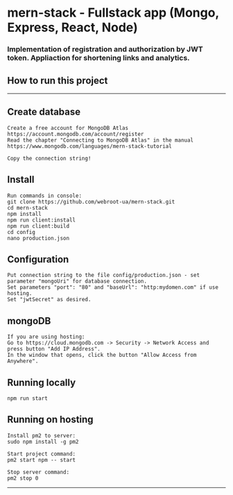 # mern-stack - Fullstack app (Mongo, Express, React, Node)
### Implementation of registration and authorization by JWT token. Appliaction for shortening links and analytics.

## How to run this project
____
## Create database 
```
Create a free account for MongoDB Atlas https://account.mongodb.com/account/register
Read the chapter "Connecting to MongoDB Atlas" in the manual 
https://www.mongodb.com/languages/mern-stack-tutorial

Copy the connection string!
```
## Install
```
Run commands in console:
git clone https://github.com/webroot-ua/mern-stack.git
cd mern-stack
npm install
npm run client:install
npm run client:build
cd config
nano production.json
```
## Configuration
```
Put connection string to the file config/production.json - set parameter "mongoUri" for database connection.
Set parameters "port": "80" and "baseUrl": "http:mydomen.com" if use hosting.
Set "jwtSecret" as desired.
```
## mongoDB 
```
If you are using hosting: 
Go to https://cloud.mongodb.com -> Security -> Network Access and press button "Add IP Address".
In the window that opens, click the button "Allow Access from Anywhere".
```
## Running locally
```
npm run start
```
## Running on hosting 
```
Install pm2 to server:
sudo npm install -g pm2

Start project command:
pm2 start npm -- start

Stop server command:
pm2 stop 0
```
  
____
